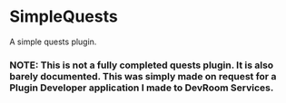 # SimpleQuests
A simple quests plugin.

### NOTE: This is not a fully completed quests plugin. It is also barely documented. This was simply made on request for a Plugin Developer application I made to DevRoom Services.
